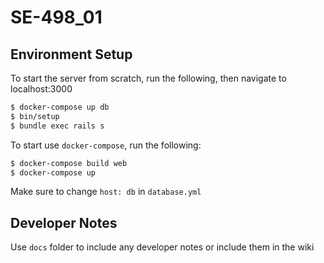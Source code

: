 # SE-498_01

## Environment Setup

To start the server from scratch, run the following, then navigate to localhost:3000

```bash
$ docker-compose up db
$ bin/setup
$ bundle exec rails s
```

To start use `docker-compose`, run the following:

```bash
$ docker-compose build web
$ docker-compose up
```

Make sure to change `host: db` in `database.yml`

## Developer Notes

Use `docs` folder to include any developer notes or include them in the wiki
